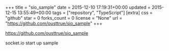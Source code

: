 +++
title = "sio_sample"
date = 2015-12-10 17:19:31+00:00
updated = 2015-12-15 13:55:49+00:00
tags = ["repository", "TypeScript"]
[extra]
css = "github"
star = 0
forks_count = 0
license = "None"
url = "https://github.com/ousttrue/sio_sample"
+++

<https://github.com/ousttrue/sio_sample>

socket.io start up sample
